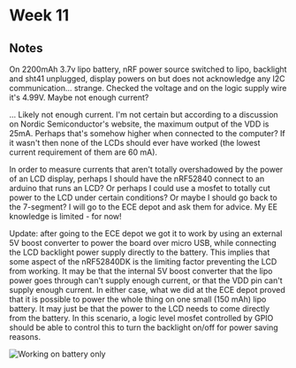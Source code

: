 # Week 11

## Notes
On 2200mAh 3.7v lipo battery, nRF power source switched to lipo, backlight and sht41 unplugged, display powers on but does not acknowledge any I2C communication... strange. Checked the voltage and on the logic supply wire it's 4.99V. Maybe not enough current?

... Likely not enough current. I'm not certain but according to a discussion on Nordic Semiconductor's website, the maximum output of the VDD is 25mA. Perhaps that's somehow higher when connected to the computer? If it wasn't then none of the LCDs should ever have worked (the lowest current requirement of them are 60 mA).

In order to measure currents that aren't totally overshadowed by the power of an LCD display, perhaps I should have the nRF52840 connect to an arduino that runs an LCD? Or perhaps I could use a mosfet to totally cut power to the LCD under certain conditions? Or maybe I should go back to the 7-segment? I will go to the ECE depot and ask them for advice. My EE knowledge is limited - for now!

Update: after going to the ECE depot we got it to work by using an external 5V boost converter to power the board over micro USB, while connecting the LCD backlight power supply directly to the battery. This implies that some aspect of the nRF52840DK is the limiting factor preventing the LCD from working. It may be that the internal 5V boost converter that the lipo power goes through can't supply enough current, or that the VDD pin can't supply enough current. In either case, what we did at the ECE depot proved that it is possible to power the whole thing on one small (150 mAh) lipo battery. It may just be that the power to the LCD needs to come directly from the battery. In this scenario, a logic level mosfet controlled by GPIO should be able to control this to turn the backlight on/off for power saving reasons. 

![Working on battery only](batteryPower.jpeg)
